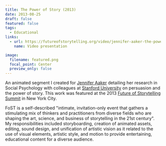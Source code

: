 ```yaml
---
title: The Power of Story (2013)
date: 2013-08-25
draft: false
featured: false
tags:
  - Educational
links:
  - url: https://futureofstorytelling.org/video/jennifer-aaker-the-power-of-story
    name: Video presentation

image:
  filename: featured.png
  focal_point: Center
  preview_only: false
---
```

An animated segment I created for [Jennifer Aaker](https://www.gsb.stanford.edu/faculty-research/faculty/jennifer-lynn-aaker) detailing her research in Social Psychology with colleagues at [Stanford University](https://www.stanford.edu/) on persuasion and the power of story. This work was featured at the 2013 [Future of Storytelling Summit](https://futureofstorytelling.org/summit) in New York City.

FoST is a self-described "intimate, invitation-only event that gathers a stimulating mix of thinkers and practitioners from diverse fields who are shaping the art, science, and business of storytelling in the 21st century". My responsibilities included storyboarding, creation of animated assets, editing, sound design, and unification of artistic vision as it related to the use of visual elements, artistic style, and motion to provide entertaining, educational content for a diverse audience.
